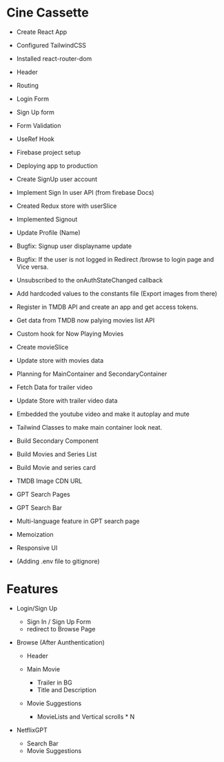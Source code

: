 # Cine Cassette

- Create React App
- Configured TailwindCSS
- Installed react-router-dom
- Header
- Routing
- Login Form
- Sign Up form
- Form Validation
- UseRef Hook
- Firebase project setup
- Deploying app to production
- Create SignUp user account
- Implement Sign In user API (from firebase Docs)
- Created Redux store with userSlice
- Implemented Signout
- Update Profile (Name)
- Bugfix: Signup user displayname update
- Bugfix: If the user is not logged in Redirect /browse to login page and Vice versa.
- Unsubscribed to the onAuthStateChanged callback
- Add hardcoded values to the constants file (Export images from there)
- Register in TMDB API and create an app and get access tokens.
- Get data from TMDB now palying movies list API
- Custom hook for Now Playing Movies
- Create movieSlice
- Update store with movies data
- Planning for MainContainer and SecondaryContainer
- Fetch Data for trailer video
- Update Store with trailer video data
- Embedded the youtube video and make it autoplay and mute
- Tailwind Classes to make main container look neat.
- Build Secondary Component
- Build Movies and Series List
- Build Movie and series card
- TMDB Image CDN URL
- GPT Search Pages
- GPT Search Bar
- Multi-language feature in GPT search page
- Memoization
- Responsive UI

- (Adding .env file to gitignore)




# Features
- Login/Sign Up
    - Sign In / Sign Up Form
    - redirect to Browse Page

- Browse (After Aunthentication)
    - Header
    - Main Movie
        - Trailer in BG
        - Title and Description

    - Movie Suggestions
        - MovieLists and Vertical scrolls * N

- NetflixGPT
    - Search Bar
    - Movie Suggestions

